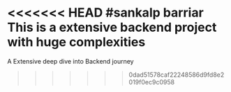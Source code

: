<<<<<<< HEAD
#sankalp barriar
This is a extensive backend project with huge complexities
=======
A Extensive deep dive into Backend journey
>>>>>>> 0dad51578caf22248586d9fd8e2019f0ec9c0958
